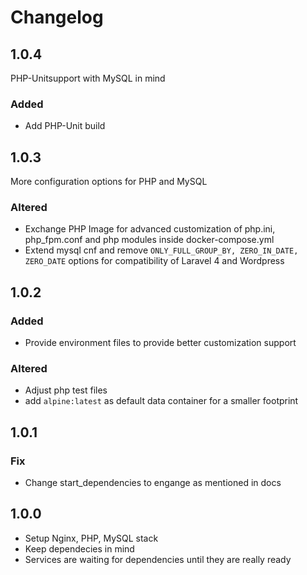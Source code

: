 # Changelog

## 1.0.4

PHP-Unitsupport with MySQL in mind

### Added

 - Add PHP-Unit build

## 1.0.3

More configuration options for PHP and MySQL

### Altered

 - Exchange PHP Image for advanced customization of php.ini, php_fpm.conf and php modules inside docker-compose.yml
 - Extend mysql cnf and remove `ONLY_FULL_GROUP_BY, ZERO_IN_DATE, ZERO_DATE` options for compatibility of Laravel 4 and Wordpress

## 1.0.2

### Added

 - Provide environment files to provide better customization support

### Altered

 - Adjust php test files
 - add `alpine:latest` as default data container for a smaller footprint

## 1.0.1

### Fix

 - Change start_dependencies to engange as mentioned in docs

## 1.0.0

 - Setup Nginx, PHP, MySQL stack
 - Keep dependecies in mind
 - Services are waiting for dependencies until they are really ready 
